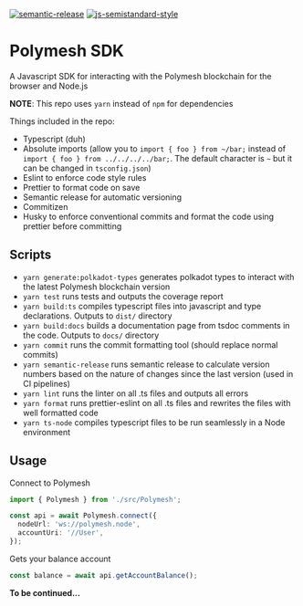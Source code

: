 [![semantic-release](https://img.shields.io/badge/%20%20%F0%9F%93%A6%F0%9F%9A%80-semantic--release-e10079.svg)](https://github.com/semantic-release/semantic-release)
[![js-semistandard-style](https://img.shields.io/badge/code%20style-semistandard-brightgreen.svg?style=flat-square)](https://github.com/standard/semistandard)

# Polymesh SDK

A Javascript SDK for interacting with the Polymesh blockchain for the browser and Node.js

**NOTE**: This repo uses `yarn` instead of `npm` for dependencies

Things included in the repo:

- Typescript (duh)
- Absolute imports (allow you to `import { foo } from ~/bar;` instead of `import { foo } from ../../../../bar;`. The default character is `~` but it can be changed in `tsconfig.json`)
- Eslint to enforce code style rules
- Prettier to format code on save
- Semantic release for automatic versioning
- Commitizen
- Husky to enforce conventional commits and format the code using prettier before committing

## Scripts

- `yarn generate:polkadot-types` generates polkadot types to interact with the latest Polymesh blockchain version
- `yarn test` runs tests and outputs the coverage report
- `yarn build:ts` compiles typescript files into javascript and type declarations. Outputs to `dist/` directory
- `yarn build:docs` builds a documentation page from tsdoc comments in the code. Outputs to `docs/` directory
- `yarn commit` runs the commit formatting tool (should replace normal commits)
- `yarn semantic-release` runs semantic release to calculate version numbers based on the nature of changes since the last version (used in CI pipelines)
- `yarn lint` runs the linter on all .ts files and outputs all errors
- `yarn format` runs prettier-eslint on all .ts files and rewrites the files with well formatted code
- `yarn ts-node` compiles typescript files to be run seamlessly in a Node environment

## Usage

Connect to Polymesh

```ts
import { Polymesh } from './src/Polymesh';

const api = await Polymesh.connect({
  nodeUrl: 'ws://polymesh.node',
  accountUri: '//User',
});
```

Gets your balance account

```ts
const balance = await api.getAccountBalance();
```

**To be continued...**
